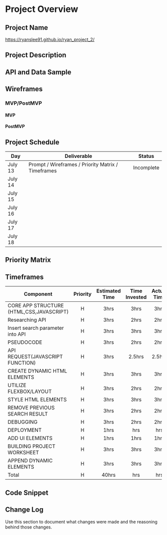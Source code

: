 # Project Overview

## Project Name



https://ryanslee91.github.io/ryan_project_2/

## Project Description


 
## API and Data Sample


## Wireframes



### MVP/PostMVP

#### MVP 




#### PostMVP  


## Project Schedule

|  Day | Deliverable | Status
|---|---| ---|
|July 13| Prompt / Wireframes / Priority Matrix / Timeframes | Incomplete
|July 14| 
|July 15| 
|July 16| 
|July 17| 
|July 18| 

## Priority Matrix



## Timeframes


| Component | Priority | Estimated Time | Time Invested | Actual Time |
| --- | :---: |  :---: | :---: | :---: |
| CORE APP STRUCTURE (HTML,CSS,JAVASCRIPT) | H | 3hrs| 3hrs | 3hrs |
| Researching API | H | 3hrs| 2hrs | 2hrs |
| Insert search parameter into API | H | 3hrs| 3hrs | 3hrs |
| PSEUDOCODE | H | 3hrs| 2hrs | 2hrs |
| API REQUEST(JAVASCRIPT FUNCTION) | H | 3hrs| 2.5hrs | 2.5hrs |
| CREATE DYNAMIC HTML ELEMENTS | H | 3hrs| 3hrs | 3hrs |
| UTILIZE FLEXBOX/LAYOUT | H | 3hrs| 2hrs | 2hrs |
| STYLE HTML ELEMENTS | H | 3hrs| 3hrs | 3hrs |
| REMOVE PREVIOUS SEARCH RESULT | H | 3hrs| 2hrs | 2hrs |
| DEBUGGING | H | 3hrs| 2hrs | 2hrs |
| DEPLOYMENT | H | 1hrs| hrs | hrs |
| ADD UI ELEMENTS | H | 1hrs| 1hrs | 1hrs |
| BUILDING PROJECT WORKSHEET | H | 3hrs| 3hrs | 3hrs |
| APPEND DYNAMIC ELEMENTS | H | 3hrs| 3hrs | 3hrs |
| Total | H | 40hrs| hrs | hrs |

## Code Snippet
 


## Change Log
 Use this section to document what changes were made and the reasoning behind those changes.  
